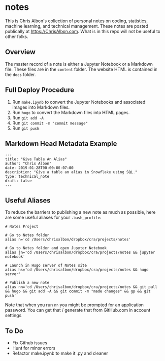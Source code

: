 # notes

This is Chris Albon's collection of personal notes on coding, statistics, machine learning, and technical management. These notes are posted publically at https://ChrisAlbon.com. What is in this repo will not be useful to other folks.

## Overview

The master record of a note is either a Jupyter Notebook or a Markdown file. These files are in the `content` folder. The website HTML is contained in the `docs` folder.

## Full Deploy Procedure

1. Run `make.ipynb` to convert the Jupyter Notebooks and associated images into Markdown files.
2. Run `hugo` to convert the Markdown files into HTML pages.
3. Run `git add -A` 
4. Run `git commit -m "commit message"`
5. Run `git push`

## Markdown Head Metadata Example

```
---
title: "Give Table An Alias"
author: "Chris Albon"
date: 2019-01-28T00:00:00-07:00
description: "Give a table an alias in Snowflake using SQL."
type: technical_note
draft: false
---
```

## Useful Aliases

To reduce the barriers to publishing a new note as much as possible, here are some useful aliases for your `.bash_profile`:

```
# Notes Project

# Go to Notes folder
alias n='cd /Users/chrisalbon/dropbox/cra/projects/notes'

# Go to Notes folder and open Jupyter Notebook
alias jn='cd /Users/chrisalbon/dropbox/cra/projects/notes && jupyter notebook'

# Launch in Hugo server of Notes site
alias hs='cd /Users/chrisalbon/dropbox/cra/projects/notes && hugo server'

# Publish a new note
alias nn='cd /Users/chrisalbon/dropbox/cra/projects/notes && git pull && hugo && git add -A && git commit -m "made changes" && gp && git push'
```

Note that when you run `nn` you might be prompted for an application password. You can get that / generate that from GitHub.com in account settings.

## To Do

- Fix Github issues
- Hunt for minor errors
- Refactor make.ipynb to make it .py and cleaner
